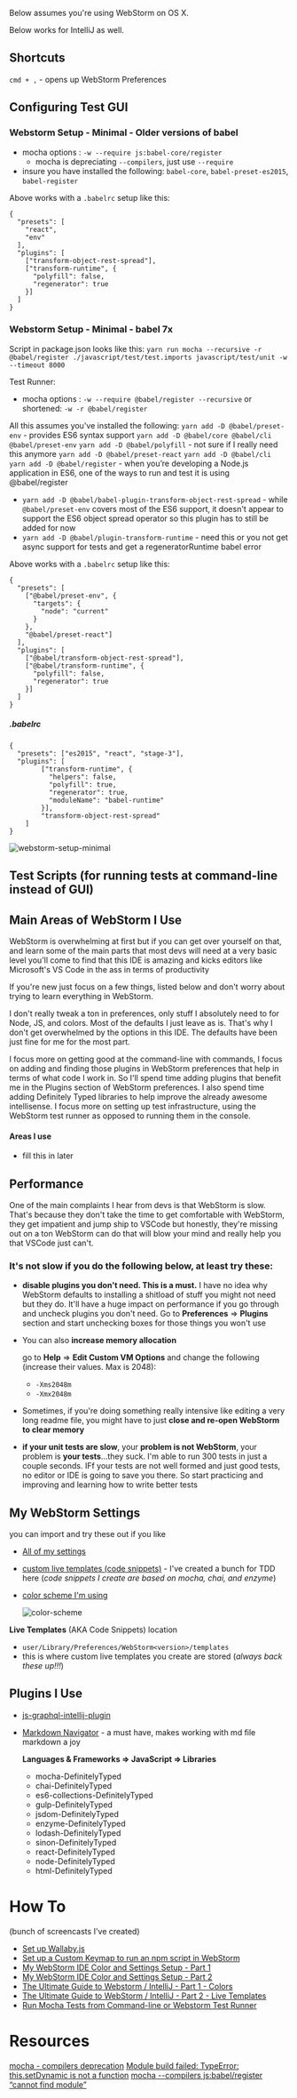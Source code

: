 Below assumes you're using WebStorm on OS X.

Below works for IntelliJ as well.

## Shortcuts
`cmd + ,` - opens up WebStorm Preferences

## Configuring Test GUI
### Webstorm Setup - Minimal - Older versions of babel
- mocha options : `-w --require js:babel-core/register`
  - mocha is depreciating `--compilers`, just use `--require`
- insure you have installed the following: `babel-core`, `babel-preset-es2015`, `babel-register`

Above works with a `.babelrc` setup like this:

```
{
  "presets": [
    "react",
    "env"
  ],
  "plugins": [
    ["transform-object-rest-spread"],
    ["transform-runtime", {
      "polyfill": false,
      "regenerator": true
    }]
  ]
}
```

### Webstorm Setup - Minimal - babel 7x
Script in package.json looks like this: `yarn run mocha --recursive -r @babel/register ./javascript/test/test.imports javascript/test/unit -w --timeout 8000`

Test Runner:
- mocha options : `-w --require @babel/register --recursive` or shortened: `-w -r @babel/register`

All this assumes you've installed the following:
`yarn add -D @babel/preset-env` - provides ES6 syntax support
`yarn add -D @babel/core @babel/cli @babel/preset-env`
`yarn add -D @babel/polyfill` - not sure if I really need this anymore
`yarn add -D @babel/preset-react`
`yarn add -D @babel/cli`
`yarn add -D @babel/register` - when you’re developing a Node.js application in ES6, one of the ways to run and test it is using @babel/register


 - `yarn add -D @babel/babel-plugin-transform-object-rest-spread` - while `@babel/preset-env` covers most of the ES6 support, it doesn't appear to support the ES6 object spread operator so this plugin has to still be added for now
 - `yarn add -D @babel/plugin-transform-runtime` - need this or you not get async support for tests and get a regeneratorRuntime babel error

Above works with a `.babelrc` setup like this:

```
{
  "presets": [
    ["@babel/preset-env", {
      "targets": {
        "node": "current"
      }
    },
    "@babel/preset-react"]
  ],
  "plugins": [
    ["@babel/transform-object-rest-spread"],
    ["@babel/transform-runtime", {
      "polyfill": false,
      "regenerator": true
    }]
  ]
}
```

##### .babelrc
```
{
  "presets": ["es2015", "react", "stage-3"],
  "plugins": [
        ["transform-runtime", {
          "helpers": false,
          "polyfill": true,
          "regenerator": true,
          "moduleName": "babel-runtime"
        }],
        "transform-object-rest-spread"
    ]
}
```

![webstorm-setup-minimal](/images/mocha-setup-minimal.png)

## Test Scripts (for running tests at command-line instead of GUI)

## Main Areas of WebStorm I Use
WebStorm is overwhelming at first but if you can get over yourself on that, and learn some of the main parts that most devs will need at a very basic level you'll come to find that this IDE is amazing and kicks editors like Microsoft's VS Code in the ass in terms of productivity

If you're new just focus on a few things, listed below and don't worry about trying to learn everything in WebStorm.

I don't really tweak a ton in preferences, only stuff I absolutely need to for Node, JS, and colors.  Most of the defaults I just leave as is.  That's why I don't get overwhelmed by the options in this IDE.  The defaults have been just fine for me for the most part.

I focus more on getting good at the command-line with commands, I focus on adding and finding those plugins in WebStorm preferences that help in terms of what code I work in.  So I'll spend time adding plugins that benefit me in the Plugins section of WebStorm preferences.  I also spend time adding Definitely Typed libraries to help improve the already awesome intellisense. I focus more on setting up test infrastructure, using the WebStorm test runner as opposed to running them in the console.

#### Areas I use
- fill this in later

## Performance
One of the main complaints I hear from devs is that WebStorm is slow.  That's because they don't take the time to get comfortable with WebStorm, they get impatient and jump ship to VSCode but honestly, they're missing out on a ton WebStorm can do that will blow your mind and really help you that VSCode just can't.

### It's not slow if you do the following below, at least try these:

- **disable plugins you don't need.  This is a must.**  I have no idea why WebStorm defaults to installing a shitload of stuff you might not need but they do. It'll have a huge impact on performance if you go through and uncheck plugins you don't need.  Go to **Preferences** => **Plugins** section and start unchecking boxes for those things you won't use
- You can also **increase memory allocation**

    go to **Help** => **Edit Custom VM Options** and change the following (increase their values. Max is 2048):
    - `-Xms2048m`
    - `-Xmx2048m`
- Sometimes, if you're doing something really intensive like editing a very long readme file, you might have to just **close and re-open WebStorm to clear memory**
- **if your unit tests are slow**, your **problem is not WebStorm**, your problem is **your tests**...they suck.  I'm able to run 300 tests in just a couple seconds.  IFf your tests are not well formed and just good tests, no editor or IDE is going to save you there.  So start practicing and improving and learning how to write better tests

## My WebStorm Settings
you can import and try these out if you like

- [All of my settings](webstorm-settings-all-5-17-2018.jar)
- [custom live templates (code snippets)](webstorm-settings-custom-live-templates-5-17-2018.jar) - I've created a bunch for TDD here (_code snippets I create are based on mocha, chai, and enzyme_)
- [color scheme I'm using](webstorm-settings-editor-theme-5-17-2018.jar)

    ![color-scheme](color-scheme-5-17-2018.png)

**Live Templates** (AKA Code Snippets) location
- `user/Library/Preferences/WebStorm<version>/templates`
- this is where custom live templates you create are stored (_always back these up!!!_)
## Plugins I Use
- [js-graphql-intellij-plugin](https://github.com/jimkyndemeyer/js-graphql-intellij-plugin)
- [Markdown Navigator](http://vladsch.com/product/markdown-navigator) - a must have, makes working with md file markdown a joy

    **Languages & Frameworks => JavaScript => Libraries**
    - mocha-DefinitelyTyped
    - chai-DefinitelyTyped
    - es6-collections-DefinitelyTyped
    - gulp-DefinitelyTyped
    - jsdom-DefinitelyTyped
    - enzyme-DefinitelyTyped
    - lodash-DefinitelyTyped
    - sinon-DefinitelyTyped
    - react-DefinitelyTyped
    - node-DefinitelyTyped
    - html-DefinitelyTyped


# How To
(bunch of screencasts I've created)
- [Set up Wallaby.js](https://www.youtube.com/watch?v=F8Ar7HDcnOM)
- [Set up a Custom Keymap to run an npm script in WebStorm](https://www.youtube.com/watch?v=nP9qTpjIlMc)
- [My WebStorm IDE Color and Settings Setup - Part 1](https://www.youtube.com/watch?v=QQHxWtFKgjk)
- [My WebStorm IDE Color and Settings Setup - Part 2](https://www.youtube.com/watch?v=-1_rgAGJseQ)
- [The Ultimate Guide to Webstorm / IntelliJ - Part 1 - Colors](https://www.youtube.com/watch?v=7tg9jGDUFQU)
- [The Ultimate Guide to WebStorm / IntelliJ - Part 2 - Live Templates](https://www.youtube.com/watch?v=97pNB6DBfEs)
- [Run Mocha Tests from Command-line or Webstorm Test Runner](https://www.youtube.com/watch?v=WpouIuSwiik)

# Resources
[mocha - compilers deprecation](https://github.com/mochajs/mocha/wiki/compilers-deprecation)
[Module build failed: TypeError: this.setDynamic is not a function](https://github.com/babel/babel-loader/issues/560)
[mocha --compilers js:babel/register “cannot find module”](https://stackoverflow.com/questions/38517590/mocha-compilers-jsbabel-register-cannot-find-module)